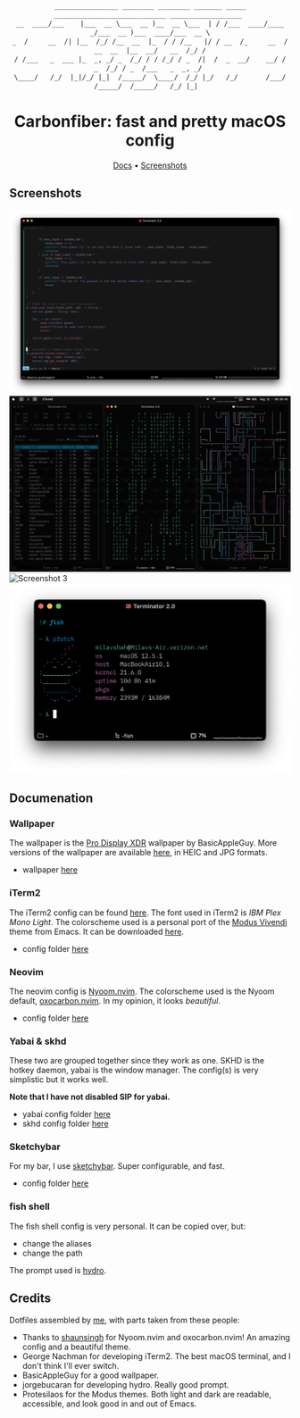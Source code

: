 <div align="center">

```
________________ ________ ________ _______ _____   ____________________________ __________________ 
__  ____/___    |___  __ \___  __ )__  __ \___  | / /___  ____/____  _/___  __ )___  ____/___  __ \
_  /     __  /| |__  /_/ /__  __  |_  / / /__   |/ / __  /_     __  /  __  __  |__  __/   __  /_/ /
/ /___   _  ___ |_  _, _/ _  /_/ / / /_/ / _  /|  /  _  __/    __/ /   _  /_/ / _  /___   _  _, _/ 
\____/   /_/  |_|/_/ |_|  /_____/  \____/  /_/ |_/   /_/       /___/   /_____/  /_____/   /_/ |_|  

```
# Carbonfiber: fast and pretty macOS config

[Docs](#Documentation) • [Screenshots](#Screenshots)
</div>

## Screenshots

![Screenshot](./images/screenshot2.png)
![Screenshot 2](./images/screenshot3.png)
![Screenshot 3](./images/screenshot1.png)
![Screenshot 4](./images/screenshot4.png)

## Documenation

### Wallpaper
The wallpaper is the [Pro Display XDR](https://basicappleguy.com/basicappleblog/xdr) wallpaper by BasicAppleGuy. 
More versions of the wallpaper are available [here](https://basicappleguy.com/basicappleblog/xdr), in HEIC and JPG formats. 

* wallpaper [here](./TitaniumDynamicXDR.heic)

### iTerm2
The iTerm2 config can be found [here](./iterm2/CarbonfiberProfile.json).
The font used in iTerm2 is _IBM Plex Mono Light_. 
The colorscheme used is a personal port of the [Modus Vivendi](https://protesilaos.com/emacs/modus-themes) theme from Emacs. It can be downloaded [here](https://raw.githubusercontent.com/shahmilav/carbonfiber-dots/main/iterm2/Modus%20Vivendi.itermcolors).

* config folder [here](./iterm2)

### Neovim
The neovim config is [Nyoom.nvim](https://github.com/shaunsingh/nyoom.nvim).
The colorscheme used is the Nyoom default, [oxocarbon.nvim](https://github.com/shaunsingh/oxocarbon.nvim). In my opinion, it looks _beautiful_.

* config folder [here](./nvim)

### Yabai & skhd

These two are grouped together since they work as one. SKHD is the hotkey daemon, yabai is the window manager.
The config(s) is very simplistic but it works well.

**Note that I have not disabled SIP for yabai.**

* yabai config folder [here](./yabai)
* skhd config folder [here](./skhd)

### Sketchybar
For my bar, I use [sketchybar](https://felixkratz.github.io/SketchyBar/). Super configurable, and fast.

* config folder [here](./sketchybar)

### fish shell
The fish shell config is very personal. It can be copied over, but:
* change the aliases
* change the path

The prompt used is [hydro](https://github.com/jorgebucaran/hydro).

## Credits
Dotfiles assembled by [me](https://github.com/shahmilav), with parts taken from these people:
* Thanks to [shaunsingh](https://github.com/shaunsingh) for Nyoom.nvim and oxocarbon.nvim! An amazing config and a beautiful theme.
* George Nachman for developing iTerm2. The best macOS terminal, and I don't think I'll ever switch.
* BasicAppleGuy for a good wallpaper.
* jorgebucaran for developing hydro. Really good prompt.
* Protesilaos for the Modus themes. Both light and dark are readable, accessible, and look good in and out of Emacs.
